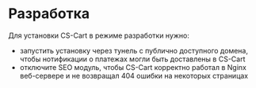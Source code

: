# Разработка

Для установки CS-Cart в режиме разработки нужно:

- запустить установку через тунель с публично доступного домена, чтобы нотификации о платежах могли быть доставлены в CS-Cart
- отключите SEO модуль, чтобы CS-Cart корректно работал в Nginx веб-сервере и не возвращал 404 ошибки на некоторых страницах
